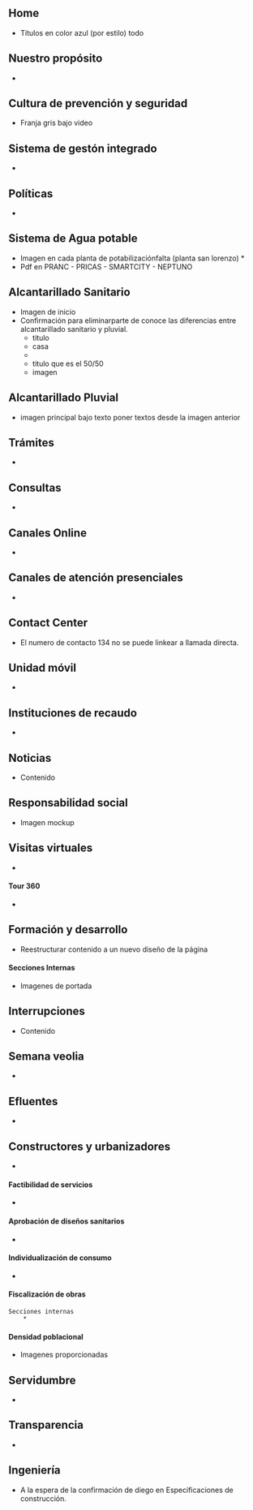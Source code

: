 ## Home
* Títulos en color azul (por estilo) todo

## Nuestro propósito
* 

## Cultura de prevención y seguridad
* Franja gris bajo video

## Sistema de gestón integrado
* 

## Políticas
* 

## Sistema de Agua potable
* Imagen en cada planta de potabilizaciónfalta (planta san lorenzo) *
* Pdf en PRANC - PRICAS - SMARTCITY - NEPTUNO

## Alcantarillado Sanitario
* Imagen de inicio
* Confirmación para eliminarparte de conoce las diferencias entre alcantarillado sanitario y pluvial.
	* titulo
	* casa
	* 
	* titulo que es el  50/50
	* imagen

## Alcantarillado Pluvial
* imagen principal bajo texto poner textos desde la imagen anterior

## Trámites
* 

## Consultas
* 

## Canales Online
* 

## Canales de atención presenciales
* 

## Contact Center
* El numero de contacto 134 no se puede linkear a llamada directa.

## Unidad móvil
* 

## Instituciones de recaudo
* 

## Noticias
* Contenido

## Responsabilidad social
* Imagen mockup

## Visitas virtuales
* 
#### Tour 360
* 

## Formación y desarrollo
* Reestructurar contenido a un nuevo diseño de la página
#### Secciones Internas
* Imagenes de portada

## Interrupciones
* Contenido

## Semana veolia
* 

## Efluentes
* 

## Constructores y urbanizadores
* 
#### Factibilidad de servicios
* 
#### Aprobación de diseños sanitarios
* 
#### Individualización de consumo
* 
#### Fiscalización de obras
	Secciones internas
		* 
#### Densidad poblacional
* Imagenes proporcionadas

## Servidumbre
* 

## Transparencia
* 

## Ingeniería
* A la espera de la confirmación de diego en Especificaciones de construcción.
